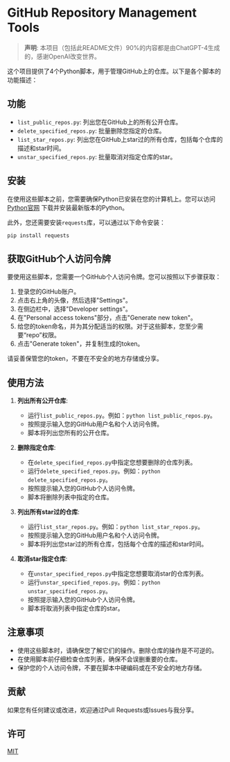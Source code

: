 # GitHub Repository Management Tools

> **声明**: 本项目（包括此README文件）90%的内容都是由ChatGPT-4生成的，感谢OpenAI改变世界。

这个项目提供了4个Python脚本，用于管理GitHub上的仓库。以下是各个脚本的功能描述：

## 功能

- `list_public_repos.py`: 列出您在GitHub上的所有公开仓库。
- `delete_specified_repos.py`: 批量删除您指定的仓库。
- `list_star_repos.py`: 列出您在GitHub上star过的所有仓库，包括每个仓库的描述和star时间。
- `unstar_specified_repos.py`: 批量取消对指定仓库的star。

## 安装

在使用这些脚本之前，您需要确保Python已安装在您的计算机上。您可以访问 [Python官网](https://www.python.org/downloads/) 下载并安装最新版本的Python。

此外，您还需要安装`requests`库，可以通过以下命令安装：

```bash
pip install requests
```

## 获取GitHub个人访问令牌

要使用这些脚本，您需要一个GitHub个人访问令牌。您可以按照以下步骤获取：

1. 登录您的GitHub账户。
2. 点击右上角的头像，然后选择"Settings"。
3. 在侧边栏中，选择"Developer settings"。
4. 在"Personal access tokens"部分，点击"Generate new token"。
5. 给您的token命名，并为其分配适当的权限。对于这些脚本，您至少需要“repo”权限。
6. 点击"Generate token"，并复制生成的token。

请妥善保管您的token，不要在不安全的地方存储或分享。

## 使用方法

1. **列出所有公开仓库**:
   - 运行`list_public_repos.py`。例如：`python list_public_repos.py`。
   - 按照提示输入您的GitHub用户名和个人访问令牌。
   - 脚本将列出您所有的公开仓库。

2. **删除指定仓库**:
   - 在`delete_specified_repos.py`中指定您想要删除的仓库列表。
   - 运行`delete_specified_repos.py`。例如：`python delete_specified_repos.py`。
   - 按照提示输入您的GitHub个人访问令牌。
   - 脚本将删除列表中指定的仓库。

3. **列出所有star过的仓库**:
   - 运行`list_star_repos.py`。例如：`python list_star_repos.py`。
   - 按照提示输入您的GitHub用户名和个人访问令牌。
   - 脚本将列出您star过的所有仓库，包括每个仓库的描述和star时间。

4. **取消star指定仓库**:
   - 在`unstar_specified_repos.py`中指定您想要取消star的仓库列表。
   - 运行`unstar_specified_repos.py`。例如：`python unstar_specified_repos.py`。
   - 按照提示输入您的GitHub个人访问令牌。
   - 脚本将取消列表中指定仓库的star。

## 注意事项

- 使用这些脚本时，请确保您了解它们的操作。删除仓库的操作是不可逆的。
- 在使用脚本前仔细检查仓库列表，确保不会误删重要的仓库。
- 保护您的个人访问令牌，不要在脚本中硬编码或在不安全的地方存储。

## 贡献

如果您有任何建议或改进，欢迎通过Pull Requests或Issues与我分享。

## 许可

[MIT](LICENSE)
